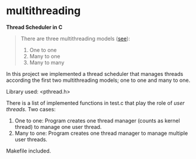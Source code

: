# multithreading

**Thread Scheduler in C**

>There are three multithreading models ([see](https://docs.oracle.com/cd/E19620-01/805-4031/6j3qv1oej/index.html)):
>1. One to one
>2. Many to one
>3. Many to many


In this project we implemented a thread scheduler that manages threads according the first two multithreading models; one to one and many to one.

Library used: <pthread.h>

There is a list of implemented functions in test.c that play the role of *user threads*.
Two cases:
1. One to one:
Program creates one thread manager (counts as kernel thread) to manage one user thread.
2. Many to one:
Program creates one thread manager to manage multiple user threads.

Makefile included.
